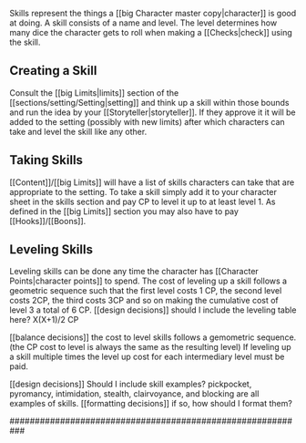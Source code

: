 Skills represent the things a [[big Character master copy|character]] is good at doing. A skill consists of a name and level. The level determines how many dice the character gets to roll when making a [[Checks|check]] using the skill.

## Creating a Skill
Consult the [[big Limits|limits]] section of the [[sections/setting/Setting|setting]] and think up a skill within those bounds and run the idea by your [[Storyteller|storyteller]]. If they approve it it will be added to the setting (possibly with new limits) after which characters can take and level the skill like any other.

## Taking Skills
[[Content]]/[[big Limits]] will have a list of skills characters can take that are appropriate to the setting. To take a skill simply add it to your character sheet in the skills section and pay CP to level it up to at least level 1. As defined in the [[big Limits]] section you may also have to pay [[Hooks]]/[[Boons]]. 

## Leveling Skills
Leveling skills can be done any time the character has [[Character Points|character points]] to spend. The cost of leveling up a skill follows a geometric sequence such that the first level costs 1 CP, the second level costs 2CP, the third costs 3CP and so on making the cumulative cost of level 3 a total of 6 CP.
[[design decisions]] should I include the leveling table here? X(X+1)/2 CP

[[balance decisions]] the cost to level skills follows a gemometric sequence. (the CP cost to level is always the same as the resulting level) If leveling up a skill multiple times the level up cost for each intermediary level must be paid.

[[design decisions]] Should I include skill examples? pickpocket, pyromancy, intimidation, stealth, clairvoyance, and blocking are all examples of skills. [[formatting decisions]] if so, how should I format them?

###########################################################
